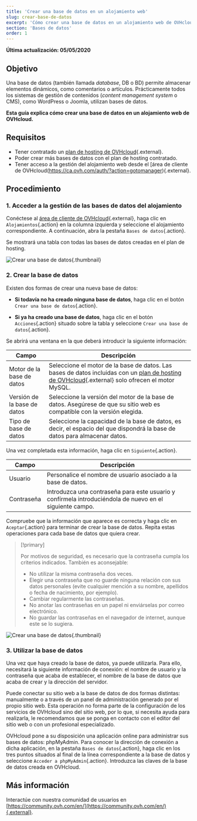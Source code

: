 ```yaml
---
title: 'Crear una base de datos en un alojamiento web'
slug: crear-base-de-datos
excerpt: 'Cómo crear una base de datos en un alojamiento web de OVHcloud'
section: 'Bases de datos'
order: 1
---
```


**Última actualización: 05/05/2020**

## Objetivo

Una base de datos (también llamada *database*, DB o BD) permite almacenar elementos dinámicos, como comentarios o artículos. Prácticamente todos los sistemas de gestión de contenidos (*content management system* o CMS), como WordPress o Joomla, utilizan bases de datos.

**Esta guía explica cómo crear una base de datos en un alojamiento web de OVHcloud.**

## Requisitos

- Tener contratado un [plan de hosting de OVHcloud](https://www.ovh.com/world/es/hosting/){.external}.
- Poder crear más bases de datos con el plan de hosting contratado.
- Tener acceso a la gestión del alojamiento web desde el [área de cliente de OVHcloud(https://ca.ovh.com/auth/?action=gotomanager){.external}.

## Procedimiento

### 1. Acceder a la gestión de las bases de datos del alojamiento

Conéctese al [área de cliente de OVHcloud](https://ca.ovh.com/auth/?action=gotomanager){.external}, haga clic en `Alojamientos`{.action} en la columna izquierda y seleccione el alojamiento correspondiente. A continuación, abra la pestaña `Bases de datos`{.action}.

Se mostrará una tabla con todas las bases de datos creadas en el plan de hosting.

![Crear una base de datos](images/database-creation-step1.png){.thumbnail}

### 2. Crear la base de datos

Existen dos formas de crear una nueva base de datos:

- **Si todavía no ha creado ninguna base de datos**, haga clic en el botón `Crear una base de datos`{.action}.

- **Si ya ha creado una base de datos**, haga clic en el botón `Acciones`{.action} situado sobre la tabla y seleccione `Crear una base de datos`{.action}.

Se abrirá una ventana en la que deberá introducir la siguiente información:

|Campo|Descripción|  
|---|---|  
|Motor de la base de datos|Seleccione el motor de la base de datos. Las bases de datos incluidas con un [plan de hosting de OVHcloud](https://www.ovh.com/world/es/hosting/){.external} solo ofrecen el motor MySQL.|  
|Versión de la base de datos|Seleccione la versión del motor de la base de datos. Asegúrese de que su sitio web es compatible con la versión elegida. |  
|Tipo de base de datos|Seleccione la capacidad de la base de datos, es decir, el espacio del que dispondrá la base de datos para almacenar datos.|   

Una vez completada esta información, haga clic en `Siguiente`{.action}.

|Campo|Descripción|   
|---|---|   
|Usuario|Personalice el nombre de usuario asociado a la base de datos.|   
|Contraseña|Introduzca una contraseña para este usuario y confírmela introduciéndola de nuevo en el siguiente campo.|   

Compruebe que la información que aparece es correcta y haga clic en `Aceptar`{.action} para terminar de crear la base de datos. Repita estas operaciones para cada base de datos que quiera crear.

> [!primary]
>
> Por motivos de seguridad, es necesario que la contraseña cumpla los criterios indicados. También es aconsejable:
>
> - No utilizar la misma contraseña dos veces.
> - Elegir una contraseña que no guarde ninguna relación con sus datos personales (evite cualquier mención a su nombre, apellidos o fecha de nacimiento, por ejemplo).
> - Cambiar regularmente las contraseñas.
> - No anotar las contraseñas en un papel ni enviárselas por correo electrónico.
> - No guardar las contraseñas en el navegador de internet, aunque este se lo sugiera.
>

![Crear una base de datos](images/database-creation-step2.png){.thumbnail}

### 3. Utilizar la base de datos

Una vez que haya creado la base de datos, ya puede utilizarla. Para ello, necesitará la siguiente información de conexión: el nombre de usuario y la contraseña que acaba de establecer, el nombre de la base de datos que acaba de crear y la dirección del servidor.

Puede conectar su sitio web a la base de datos de dos formas distintas: manualmente o a través de un panel de administración generado por el propio sitio web. Esta operación no forma parte de la configuración de los servicios de OVHcloud sino del sitio web, por lo que, si necesita ayuda para realizarla, le recomendamos que se ponga en contacto con el editor del sitio web o con un profesional especializado.

OVHcloud pone a su disposición una aplicación online para administrar sus bases de datos: phpMyAdmin. Para conocer la dirección de conexión a dicha aplicación, en la pestaña `Bases de datos`{.action}, haga clic en los tres puntos situados al final de la línea correspondiente a la base de datos y seleccione `Acceder a phpMyAdmin`{.action}. Introduzca las claves de la base de datos creada en OVHcloud.

## Más información

Interactúe con nuestra comunidad de usuarios en [https://community.ovh.com/en/](https://community.ovh.com/en/){.external}.

